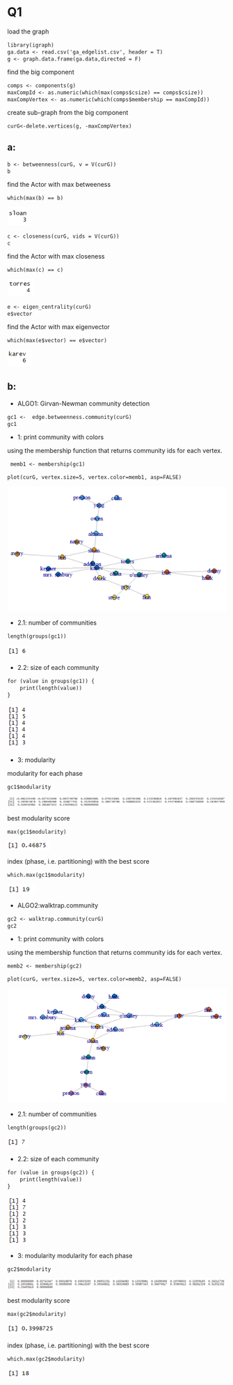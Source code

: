 # Q1

load the graph
```{r}
library(igraph)
ga.data <- read.csv('ga_edgelist.csv', header = T)
g <- graph.data.frame(ga.data,directed = F)
```

find the big component
```{r}
comps <- components(g)
maxCompId <- as.numeric(which(max(comps$csize) == comps$csize))
maxCompVertex <- as.numeric(which(comps$membership == maxCompId))
```

create sub-graph from the big component 
```{r}
curG<-delete.vertices(g, -maxCompVertex)
```


## a:
 
```{r}
b <- betweenness(curG, v = V(curG))
b
```

find the Actor with max betweeness
```{r}
which(max(b) == b)
```
![pic](/Q1_pics/1_a_betweeness_max.PNG)

```{r}
c <- closeness(curG, vids = V(curG))
c
```

find the Actor with max closeness
```{r}
which(max(c) == c)
```
![pic](/Q1_pics/1_a_c_max.PNG)

```{r}
e <- eigen_centrality(curG)
e$vector
```

find the Actor with max eigenvector
```{r}
which(max(e$vector) == e$vector)
```
![pic](/Q1_pics/1_a_e_max.PNG)


## b:

* ALGO1: Girvan-Newman community detection

```{r}
gc1 <-  edge.betweenness.community(curG)
gc1
```

  * 1: print community with colors
  
using the membership function that returns community ids for each vertex.
```{r}
 memb1 <- membership(gc1)
```

```{r}
plot(curG, vertex.size=5, vertex.color=memb1, asp=FALSE)
```
![pic](/Q1_pics/1_b_ALG1_1.PNG)

  * 2.1: number of communities
```{r}
length(groups(gc1))
```
![pic](/Q1_pics/1_b_ALG1_2_1.PNG)

  * 2.2: size of each community
```{r}
for (value in groups(gc1)) {
    print(length(value))
}
```
![pic](/Q1_pics/1_b_ALG1_2_2.PNG)

  * 3: modularity
  
modularity for each phase 
```{r}
gc1$modularity
```
![pic](/Q1_pics/1_b_ALG1_3_1.PNG)

best modularity score
```{r}
max(gc1$modularity)
```
![pic](/Q1_pics/1_b_ALG1_3_2.PNG)

index (phase, i.e. partitioning) with the best score
```{r}
which.max(gc1$modularity)
```
![pic](/Q1_pics/1_b_ALG1_3_3.PNG)

* ALGO2:walktrap.community

```{r}
gc2 <- walktrap.community(curG)
gc2
```

  * 1: print community with colors
  
using the membership function that returns community ids for each vertex.
```{r}
memb2 <- membership(gc2)
```

```{r}
plot(curG, vertex.size=5, vertex.color=memb2, asp=FALSE)
```
![pic](/Q1_pics/1_b_ALG2_1.PNG)

  * 2.1: number of communities
```{r}
length(groups(gc2))
```
![pic](/Q1_pics/1_b_ALG2_2_1.PNG)

  * 2.2: size of each community
```{r}
for (value in groups(gc2)) {
    print(length(value))
}
```
![pic](/Q1_pics/1_b_ALG2_2_2.PNG)

  * 3: modularity
modularity for each phase 
```{r}
gc2$modularity
```
![pic](/Q1_pics/1_b_ALG2_3_1.PNG)

best modularity score
```{r}
max(gc2$modularity)
```
![pic](/Q1_pics/1_b_ALG2_3_2.PNG)

index (phase, i.e. partitioning) with the best score
```{r}
which.max(gc2$modularity)
```
![pic](/Q1_pics/1_b_ALG2_3_3.PNG)






